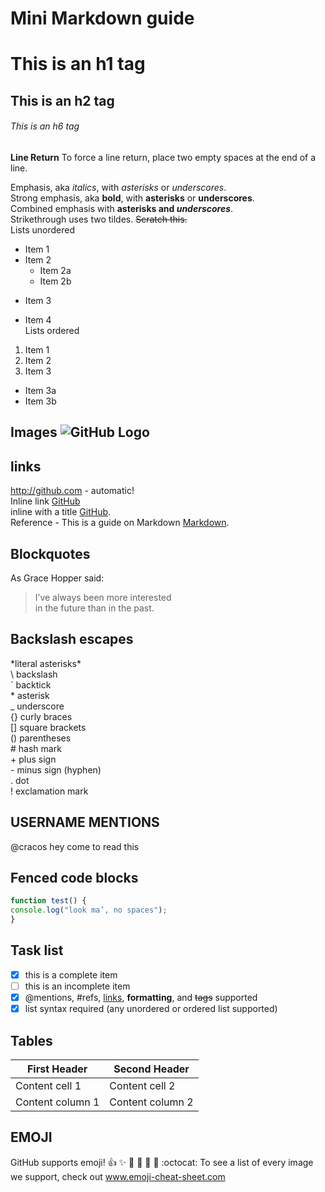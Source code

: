 # Mini Markdown guide  
# This is an h1 tag
## This is an h2 tag
###### This is an h6 tag

**Line Return**
To force a line return, place two empty spaces at the end of a line.  

Emphasis, aka *italics*, with *asterisks* or _underscores_.  
Strong emphasis, aka __bold__, with **asterisks** or __underscores__.  
Combined emphasis with **asterisks and _underscores_**.  
Strikethrough uses two tildes. ~~Scratch this.~~  
Lists unordered
* Item 1
* Item 2
  * Item 2a
  * Item 2b
+ Item 3
- Item 4  
Lists ordered
1. Item 1
2. Item 2
3. Item 3
  * Item 3a
  * Item 3b  
  
## Images  ![GitHub Logo](https://cdn2.iconfinder.com/data/icons/black-white-social-media/64/social_media_logo_github-32.png)
## links
http://github.com - automatic!  
Inline link [GitHub](http://github.com)  
inline with a title [GitHub](http://github.com/ "With a Title").  
Reference - This is a guide on Markdown [Markdown][1].

[1]: http://en.wikipedia.org/wiki/Markdown "Markdown"  
## Blockquotes  
As Grace Hopper said:
> I’ve always been more interested  
> in the future than in the past.  

## Backslash escapes
\*literal asterisks\*  
  \ backslash  
\` backtick  
\* asterisk  
\_   underscore  
\{\}  curly braces  
\[\]  square brackets  
\(\)  parentheses  
\#   hash mark  
\+  plus sign  
\-   minus sign (hyphen)  
\.   dot  
\!   exclamation mark  

## USERNAME MENTIONS
@cracos hey come to read this  
## Fenced code blocks
```javascript
function test() {
console.log("look ma’, no spaces");
}
```
## Task list
- [x] this is a complete item
- [ ] this is an incomplete item
- [x] @mentions, #refs, [links](), **formatting**, and <del>tags</del> supported
- [x] list syntax required (any unordered or ordered list supported)

## Tables
First Header | Second Header
------------ | -------------
Content cell 1 | Content cell 2
Content column 1 | Content column 2

## EMOJI
GitHub supports emoji!
:+1: :sparkles: :camel: :tada: 
:rocket: :metal: :octocat: 
To see a list of every image we support, check out www.emoji-cheat-sheet.com
